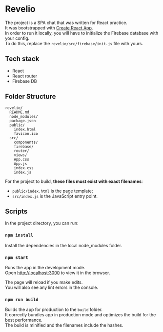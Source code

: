 # Revelio

The project is a SPA chat that was written for React practice.  
It was bootstrapped with [Create React App](https://github.com/facebookincubator/create-react-app).  
In order to run it locally, you will have to initialize the Firebase database with your config.  
To do this, replace the `revelio/src/firebase/init.js` file with yours.

## Tech stack

- React
- React router
- Firebase DB

## Folder Structure

```
revelio/
  README.md
  node_modules/
  package.json
  public/
    index.html
    favicon.ico
  src/
    components/
    firebase/
    router/
    views/
    App.css
    App.js
    index.css
    index.js
```

For the project to build, **these files must exist with exact filenames**:

* `public/index.html` is the page template;
* `src/index.js` is the JavaScript entry point.

## Scripts

In the project directory, you can run:

### `npm install`

Install the dependencies in the local node_modules folder.

### `npm start`

Runs the app in the development mode.  
Open [http://localhost:3000](http://localhost:3000) to view it in the browser.

The page will reload if you make edits.  
You will also see any lint errors in the console.

### `npm run build`

Builds the app for production to the `build` folder.  
It correctly bundles app in production mode and optimizes the build for the best performance.  
The build is minified and the filenames include the hashes.
